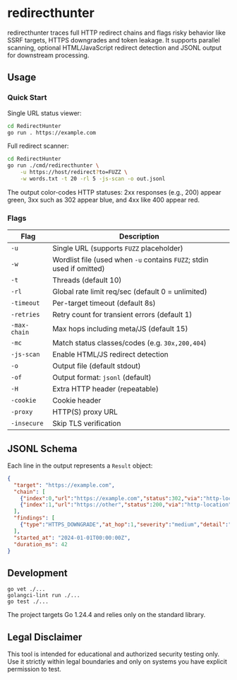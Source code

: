 # redirecthunter

redirecthunter traces full HTTP redirect chains and flags risky behavior like SSRF targets, HTTPS downgrades and token leakage.
It supports parallel scanning, optional HTML/JavaScript redirect detection and JSONL output for downstream processing.

## Usage

### Quick Start

Single URL status viewer:

```bash
cd RedirectHunter
go run . https://example.com
```

Full redirect scanner:

```bash
cd RedirectHunter
go run ./cmd/redirecthunter \
    -u https://host/redirect?to=FUZZ \
    -w words.txt -t 20 -rl 5 -js-scan -o out.jsonl
```

The output color-codes HTTP statuses: 2xx responses (e.g., 200) appear green, 3xx such as 302 appear blue, and 4xx like 400 appear red.

### Flags

| Flag | Description |
| ---- | ----------- |
| `-u` | Single URL (supports `FUZZ` placeholder) |
| `-w` | Wordlist file (used when `-u` contains `FUZZ`; stdin used if omitted) |
| `-t` | Threads (default 10) |
| `-rl` | Global rate limit req/sec (default 0 = unlimited) |
| `-timeout` | Per-target timeout (default 8s) |
| `-retries` | Retry count for transient errors (default 1) |
| `-max-chain` | Max hops including meta/JS (default 15) |
| `-mc` | Match status classes/codes (e.g. `30x,200,404`) |
| `-js-scan` | Enable HTML/JS redirect detection |
| `-o` | Output file (default stdout) |
| `-of` | Output format: `jsonl` (default) |
| `-H` | Extra HTTP header (repeatable) |
| `-cookie` | Cookie header |
| `-proxy` | HTTP(S) proxy URL |
| `-insecure` | Skip TLS verification |

## JSONL Schema

Each line in the output represents a `Result` object:

```json
{
  "target": "https://example.com",
  "chain": [
    {"index":0,"url":"https://example.com","status":302,"via":"http-location","time_ms":12},
    {"index":1,"url":"https://other","status":200,"via":"http-location","time_ms":20,"final":true}
  ],
  "findings": [
    {"type":"HTTPS_DOWNGRADE","at_hop":1,"severity":"medium","detail":"https://a -> http://b"}
  ],
  "started_at": "2024-01-01T00:00:00Z",
  "duration_ms": 42
}
```

## Development

```
go vet ./...
golangci-lint run ./...
go test ./...
```

The project targets Go 1.24.4 and relies only on the standard library.

## Legal Disclaimer

This tool is intended for educational and authorized security testing only.
Use it strictly within legal boundaries and only on systems you have explicit permission to test.

